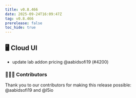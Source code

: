 ```yaml
---
title: v0.8.466
date: 2025-09-24T16:09:47Z
tag: v0.8.466
prerelease: false
toc_hide: true
---
```


## 🖥 Cloud UI

- update lab addon pricing @aabidsofi19 (#4200)

### 👨🏽‍💻 Contributors

Thank you to our contributors for making this release possible:
@aabidsofi19 and @l5io

